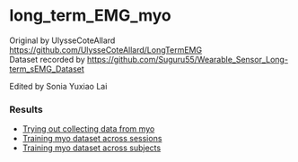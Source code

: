 # long_term_EMG_myo

Original by UlysseCoteAllard https://github.com/UlysseCoteAllard/LongTermEMG  
Dataset recorded by https://github.com/Suguru55/Wearable_Sensor_Long-term_sEMG_Dataset

Edited by Sonia Yuxiao Lai

### Results
* [Trying out collecting data from myo](https://github.com/aonai/msr_final_notes/blob/main/collect_data/plot_emg_diff_pos.ipynb)
* [Training myo dataset across sessions](https://github.com/aonai/msr_final_notes/blob/main/test_code/myo_result.ipynb)
* [Training myo dataset across subjects](https://github.com/aonai/msr_final_notes/blob/main/test_code/myo_result_across_sub.ipynb)
